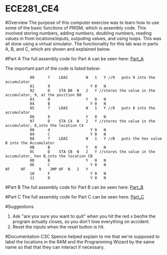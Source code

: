 ECE281_CE4
==========


#Overview
The purpose of this computer exercise was to learn how to use some of the basic functions of PRISM, which is assembly code.  This involved storing numbers, adding numbers, doubling numbers, reading values in from locations/inputs, outputing values, and using loops.  This was all done using a virtual simulator. The functionality for this lab was in parts A, B, and C, which are shown and explained below. 




#Part A
The full assembly code for Part A can be seen here: [Part_A](https://raw.githubusercontent.com/JohnTerragnoli/ECE281_CE4/master/Part%20A%20Code.psm)

The important part of the code is listed below: 

```
		   00	   7	LDAI		N	1	Y //9	puts 9 into the accumulator
		   01	   9				  Y	0	N
		   02	   D	STA	B0	N	2	Y //stores the value in the accumulator, 9, at the position B0	
		   03	   0			  	Y	0	N
		   04	   B				  Y	0	N
		   05	   7	LDAI		N	1	Y //8	puts 8 into the accumulator
		   06	   8			  	Y	0	N
		   07	   D	STA	C4	N	2	Y //stores the value in the accumulator, 8,into the location C4
		   08	   4				  Y	0	N
		   09	   C				  Y	0	N
		   0A	   7	LDAI		N	1	Y //B	puts the hex value B into the Accumulator
		   0B	   B			  	Y	0	N
		   0C	   D	STA	CB  N	2	Y //stores the value in the accumulator, hex B,into the location CB
		   0D	   B			  	Y	0	N
		   0E	   C				  Y	0	N
0F	   0F	   9	JMP	0F	N	2	Y
		   10	   F				  Y	0	N
		   11	   0				  Y	0	N

```

#Part B
The full assembly code for Part B can be seen here: [Part_B](https://raw.githubusercontent.com/JohnTerragnoli/ECE281_CE4/master/Part%20B%20Code.psm)

#Part C
The full assembly code for Part C can be seen here: [Part_C](https://raw.githubusercontent.com/JohnTerragnoli/ECE281_CE4/master/Part%20C%20Code.psm)






#Suggestions
1. Ask "are you sure you want to quit" when you hit the red x beofre the program actually closes, so you don't lose everything on accident. 
2. Reset the inputs when the reset button is hit.  


#Documentation
C3C Spence helped explain to me that we're supposed to label the locations in the RAM and the Programming Wizard by the same name so that that they can interact if necessary.  
